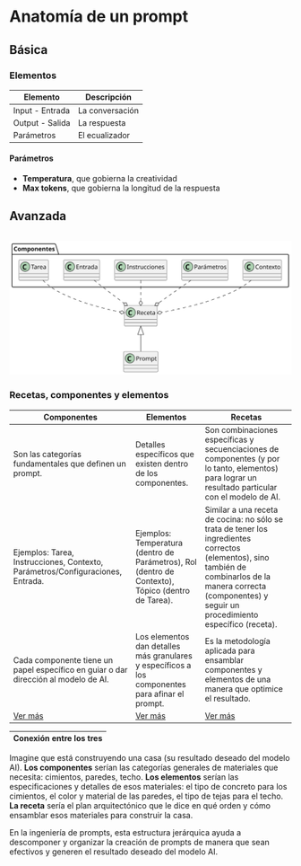 # Anatomía de un prompt

## Básica

### Elementos

|Elemento|Descripción|
|-|-|
Input - Entrada|La conversación
Output - Salida|La respuesta
Parámetros|El ecualizador

#### Parámetros

- **Temperatura**, que gobierna la creatividad
- **Max tokens**, que gobierna la longitud de la respuesta

## Avanzada

| |
|:-:|
![](/imagenes/modelosUML/promptRecetaComponentes.svg)


### Recetas, componentes y elementos

|Componentes|Elementos|Recetas|
|-|-|-|
Son las categorías fundamentales que definen un prompt.|Detalles específicos que existen dentro de los componentes.|Son combinaciones específicas y secuenciaciones de componentes (y por lo tanto, elementos) para lograr un resultado particular con el modelo de AI.
Ejemplos: Tarea, Instrucciones, Contexto, Parámetros/Configuraciones, Entrada.|Ejemplos: Temperatura (dentro de Parámetros), Rol (dentro de Contexto), Tópico (dentro de Tarea).|Similar a una receta de cocina: no sólo se trata de tener los ingredientes correctos (elementos), sino también de combinarlos de la manera correcta (componentes) y seguir un procedimiento específico (receta).
Cada componente tiene un papel específico en guiar o dar dirección al modelo de AI.|Los elementos dan detalles más granulares y específicos a los componentes para afinar el prompt.|Es la metodología aplicada para ensamblar componentes y elementos de una manera que optimice el resultado.
[Ver más](componentes.md)|[Ver más](elementos.md)|[Ver más](recetas.md)

|Conexión entre los tres|
|-|
Imagine que está construyendo una casa (su resultado deseado del modelo AI).
**Los componentes** serían las categorías generales de materiales que necesita: cimientos, paredes, techo.
**Los elementos** serían las especificaciones y detalles de esos materiales: el tipo de concreto para los cimientos, el color y material de las paredes, el tipo de tejas para el techo.
**La receta** sería el plan arquitectónico que le dice en qué orden y cómo ensamblar esos materiales para construir la casa.

En la ingeniería de prompts, esta estructura jerárquica ayuda a descomponer y organizar la creación de prompts de manera que sean efectivos y generen el resultado deseado del modelo AI.
